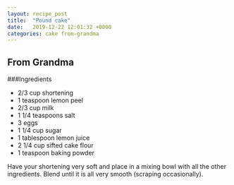```yaml
---
layout: recipe_post
title:  "Pound cake"
date:   2019-12-22 12:01:32 +0000
categories: cake from-grandma
---
```


## From Grandma
###Ingredients
* 2/3 cup shortening
* 1 teaspoon lemon peel
* 2/3 cup milk
* 1 1/4 teaspoons salt
* 3 eggs
* 1 1/4 cup sugar
* 1 tablespoon lemon juice
* 2 1/4 cup sifted cake flour
* 1 teaspoon baking powder


Have your shortening very soft and place in a mixing bowl with all the other ingredients. Blend until it is all very smooth (scraping occasionally).</b>